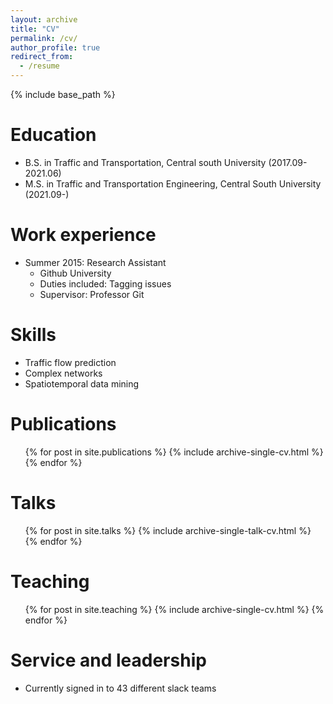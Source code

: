 ```yaml
---
layout: archive
title: "CV"
permalink: /cv/
author_profile: true
redirect_from:
  - /resume
---
```


{% include base_path %}

Education
======
* B.S. in Traffic and Transportation, Central south University (2017.09-2021.06)
* M.S. in Traffic and Transportation Engineering, Central South University (2021.09-)

Work experience
======
* Summer 2015: Research Assistant
  * Github University
  * Duties included: Tagging issues
  * Supervisor: Professor Git
  
Skills
======
* Traffic flow prediction
* Complex networks
* Spatiotemporal data mining

Publications
======
  <ul>{% for post in site.publications %}
    {% include archive-single-cv.html %}
  {% endfor %}</ul>
  
Talks
======
  <ul>{% for post in site.talks %}
    {% include archive-single-talk-cv.html %}
  {% endfor %}</ul>
  
Teaching
======
  <ul>{% for post in site.teaching %}
    {% include archive-single-cv.html %}
  {% endfor %}</ul>
  
Service and leadership
======
* Currently signed in to 43 different slack teams
